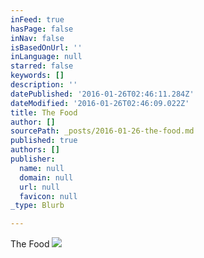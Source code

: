 ```yaml
---
inFeed: true
hasPage: false
inNav: false
isBasedOnUrl: ''
inLanguage: null
starred: false
keywords: []
description: ''
datePublished: '2016-01-26T02:46:11.284Z'
dateModified: '2016-01-26T02:46:09.022Z'
title: The Food
author: []
sourcePath: _posts/2016-01-26-the-food.md
published: true
authors: []
publisher:
  name: null
  domain: null
  url: null
  favicon: null
_type: Blurb

---
```

The Food
![](https://s3-us-west-2.amazonaws.com/the-grid-img/p/4c2a50625a474e3b424507185e3106f710c7e4ce.jpg)